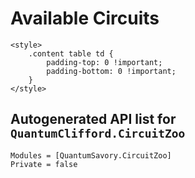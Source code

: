 # Available Circuits

```@raw html
<style>
    .content table td {
        padding-top: 0 !important;
        padding-bottom: 0 !important;
    }
</style>
```

## Autogenerated API list for `QuantumClifford.CircuitZoo`

```@autodocs
Modules = [QuantumSavory.CircuitZoo]
Private = false
```
